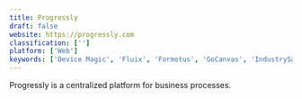 ```yaml
---
title: Progressly
draft: false 
website: https://progressly.com
classification: ['']
platform: ['Web']
keywords: ['Device Magic', 'Fluix', 'Formotus', 'GoCanvas', 'IndustrySafe', 'Intelex', 'Jell', 'KiSSFLOW', 'Marketing Optimizer', 'ProntoForms', 'Status Hero', 'StatusPage Generator', 'Sushi Status', 'Typeform', 'Weekdone', 'Wufoo', 'Zoho Forms', 'eMaint CMMS', 'iAuditor']
---
```

Progressly is a centralized platform for business processes.